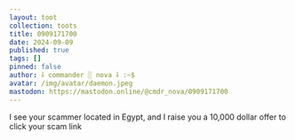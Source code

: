 ```yaml
---
layout: toot
collection: toots
title: 0909171700
date: 2024-09-09
published: true
tags: []
pinned: false
author: ⸸ commander ░ nova ⸸ :~$
avatar: /img/avatar/daemon.jpeg
mastodon: https://mastodon.online/@cmdr_nova/0909171700
---
```


I see your scammer located in Egypt, and I raise you a 10,000 dollar offer to click your scam link
